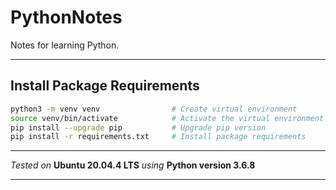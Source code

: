 # PythonNotes

Notes for learning Python.

---

## Install Package Requirements

```bash
python3 -m venv venv                # Create virtual environment
source venv/bin/activate            # Activate the virtual environment
pip install --upgrade pip           # Upgrade pip version
pip install -r requirements.txt     # Install package requirements
```

---

*Tested on* **Ubuntu 20.04.4 LTS** *using* **Python version 3.6.8**

---
